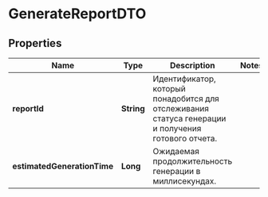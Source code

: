 

# GenerateReportDTO

## Properties

Name | Type | Description | Notes
------------ | ------------- | ------------- | -------------
**reportId** | **String** | Идентификатор, который понадобится для отслеживания статуса генерации и получения готового отчета. | 
**estimatedGenerationTime** | **Long** | Ожидаемая продолжительность генерации в миллисекундах. | 




